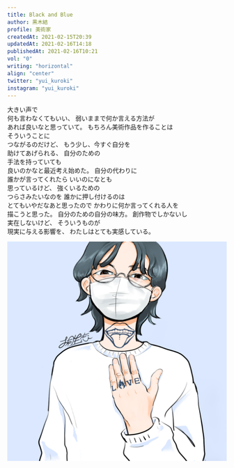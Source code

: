 ```yaml
---
title: Black and Blue
author: 黒木結
profile: 美術家
createdAt: 2021-02-15T20:39
updatedAt: 2021-02-16T14:18
publishedAt: 2021-02-16T10:21
vol: "0"
writing: "horizontal"
align: "center"
twitter: "yui_kuroki"
instagram: "yui_kuroki"
---
```


大きい声で<br class="sm:hidden"/>何も言わなくてもいい、
弱いままで何か言える方法が<br class="lg:hidden"/>あれば良いなと思っていて。
もちろん美術作品を作ることは<br class="lg:hidden"/>そういうことに<br class="sm:hidden"/>つながるのだけど、
もう少し、今すぐ自分を<br class="md:hidden"/>助けてあげられる、
自分のための<br class="sm:hidden"/>手法を持っていても<br class="lg:hidden"/>良いのかなと最近考え始めた。
自分の代わりに<br class="sm:hidden"/>誰かが言ってくれたら
いいのになとも<br class="sm:hidden"/>思っているけど、
強くいるための<br class="sm:hidden"/>つらさみたいなのを
誰かに押し付けるのは<br class="md:hidden"/>とてもいやだなあと思ったので
かわりに何か言ってくれる人を<br class="md:hidden"/>描こうと思った。
自分のための自分の味方。
創作物でしかないし<br class="sm:hidden"/>実在しないけど、
そういうものが<br class="sm:hidden"/>現実に与える影響を、
わたしはとても実感している。

![](黒木結.png)
